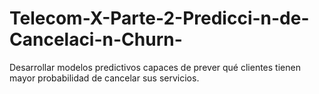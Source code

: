 # Telecom-X-Parte-2-Predicci-n-de-Cancelaci-n-Churn-
Desarrollar modelos predictivos capaces de prever qué clientes tienen mayor probabilidad de cancelar sus servicios.

